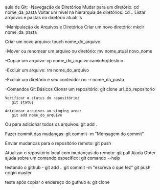

aula de Git:
-Navegação de Diretórios
   Mudar para um diretório:
       cd nome_da_pasta
    Voltar um nível na hierarquia de diretórios:
       cd ..
    Listar arquivos e pastas no diretório atual:
       ls


-Manipulação de Arquivos e Diretórios
Criar um novo diretório:
       mkdir nome_da_pasta

Criar um novo arquivo:
    touch nome_do_arquivo

-Mover ou renomear um arquivo ou diretório:
       mv nome_atual novo_nome

-Copiar um arquivo:
       cp nome_do_arquivo caminho/destino

-Excluir um arquivo:
       rm nome_do_arquivo

-Excluir um diretório e seu conteúdo:
    rm -r nome_da_pasta


-Comandos Git Básicos
  Clonar um repositório:
       git clone url_do_repositorio

    Verificar o status do repositório:
       git status

    Adicionar arquivos ao staging area:
       git add nome_do_arquivo

Ou para adicionar todos os arquivos:
       git add .

Fazer commit das mudanças:
      git commit -m "Mensagem do commit"

Enviar mudanças para o repositório remoto:
      git push
    
Atualizar o repositório local com mudanças do remoto:
      git pull
Ajuda
    Obter ajuda sobre um comando específico:
      git comando --help

testando o github - git add ..
                   git commit -m "escreva o que fez"
                   git push origin master

teste após copiar o endereço do guthub e: git clone 